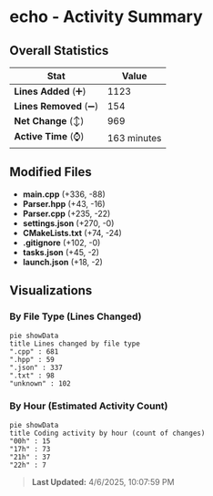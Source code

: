 # echo - Activity Summary 

## Overall Statistics

| Stat                   | Value                                                             |
| ---------------------- | ----------------------------------------------------------------- |
| **Lines Added** (➕)   | 1123                                          |
| **Lines Removed** (➖) | 154                                        |
| **Net Change** (↕)    | 969                |
| **Active Time** (⌚)   | 163 minutes |


## Modified Files
- **main.cpp** (+336, -88)
- **Parser.hpp** (+43, -16)
- **Parser.cpp** (+235, -22)
- **settings.json** (+270, -0)
- **CMakeLists.txt** (+74, -24)
- **.gitignore** (+102, -0)
- **tasks.json** (+45, -2)
- **launch.json** (+18, -2)

## Visualizations

### By File Type (Lines Changed)

```mermaid
pie showData
title Lines changed by file type
".cpp" : 681
".hpp" : 59
".json" : 337
".txt" : 98
"unknown" : 102
```

### By Hour (Estimated Activity Count)

```mermaid
pie showData
title Coding activity by hour (count of changes)
"00h" : 15
"17h" : 73
"21h" : 37
"22h" : 7
```


> **Last Updated:** 4/6/2025, 10:07:59 PM